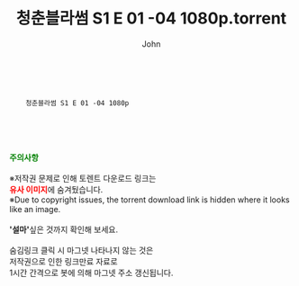﻿---
layout: post
title:  "    청춘블라썸 S1 E 01 -04 1080p.torrent"
author: John
categories: [ 드라마 ]
tags: [  ]
image:  
description: "    청춘블라썸 S1 E 01 -04 1080p torrent 정보 공유"
toc: true
toc_sticky: true
---

<br>

        청춘블라썸 S1 E 01 -04 1080p  
    
<br><br><br>
<p data-ke-size="size16"><b><span style="color: green;">주의사항</span></b><br /><br />※저작권 문제로 인해 토렌트 다운로드 링크는<br /><b><span style="color: red;">유사 이미지</span></b>에 숨겨뒀습니다.<br />※Due to copyright issues, the torrent download link is hidden where it looks like an image.<br /><br /><b>'설마'</b>싶은 것까지 확인해 보세요.<br /><br />숨김링크 클릭 시 마그넷 나타나지 않는 것은<br />저작권으로 인한 링크만료 자료로<br />1시간 간격으로 봇에 의해 마그넷 주소 갱신됩니다.</p>
